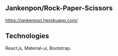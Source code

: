 ## Jankenpon/Rock-Paper-Scissors
https://jankenpon.herokuapp.com/

## Technologies
React.js, Material-ui, Bootstrap.

